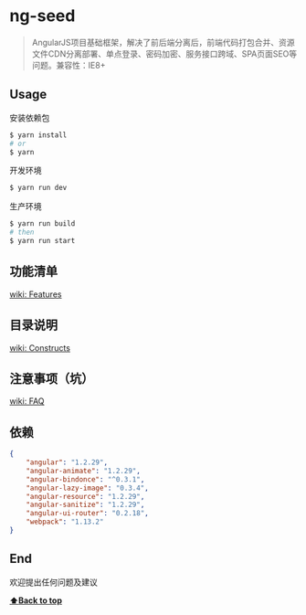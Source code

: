 # ng-seed
> AngularJS项目基础框架，解决了前后端分离后，前端代码打包合并、资源文件CDN分离部署、单点登录、密码加密、服务接口跨域、SPA页面SEO等问题。兼容性：IE8+

## Usage

安装依赖包  
```bash
$ yarn install
# or 
$ yarn
```

开发环境  
```bash
$ yarn run dev
```

生产环境  
```bash
$ yarn run build
# then
$ yarn run start
```

## 功能清单
[wiki: Features](https://github.com/jm-team/ng-seed/wiki/Features)

## 目录说明
[wiki: Constructs](https://github.com/jm-team/ng-seed/wiki/Constructs)

## 注意事项（坑）
[wiki: FAQ](https://github.com/jm-team/ng-seed/wiki/FAQ)

## 依赖
  
```json
{
	"angular": "1.2.29",
	"angular-animate": "1.2.29",
	"angular-bindonce": "^0.3.1",
	"angular-lazy-image": "0.3.4",
	"angular-resource": "1.2.29",
	"angular-sanitize": "1.2.29",
	"angular-ui-router": "0.2.18",
	"webpack": "1.13.2"
}
```

## End
欢迎提出任何问题及建议

**[:arrow_up:Back to top](#ng-seed)**
